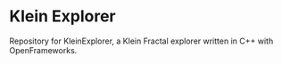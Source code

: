 # Klein Explorer
Repository for KleinExplorer, a Klein Fractal explorer written in C++ with OpenFrameworks.
